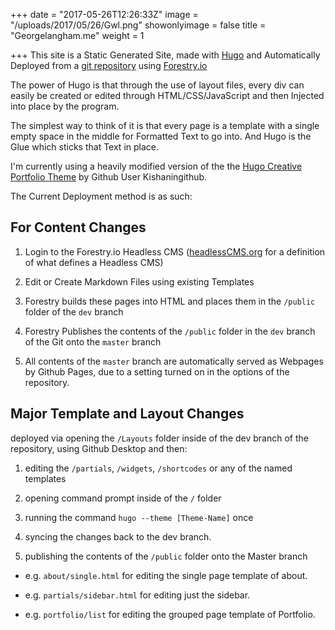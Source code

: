 +++
date = "2017-05-26T12:26:33Z"
image = "/uploads/2017/05/26/Gwl.png"
showonlyimage = false
title = "Georgelangham.me"
weight = 1

+++
This site is a Static Generated Site, made with [Hugo](https://gohugo.io) and Automatically Deployed from a [git repository](https://github.com/GeorgeWL/georgelangham.me.github.io) using [Forestry.io](https://Forestry.io)

The power of Hugo is that through the use of layout files, every  div can easily be created or edited through HTML/CSS/JavaScript and then Injected into place by the program.
<!--more-->

The simplest way to think of it is that every page is a template with a single empty space in the middle for Formatted Text to go into. And Hugo is the Glue which sticks that Text in place.

I'm currently using a heavily modified version of the the [Hugo Creative Portfolio Theme](https://github.com/kishaningithub/hugo-creative-portfolio-theme) by Github User Kishaningithub.

The Current Deployment method is as such:

## For Content Changes

1. Login to the Forestry.io Headless CMS ([headlessCMS.org](https://headlesscms.org) for a definition of what defines a Headless CMS)

1. Edit or Create Markdown Files using existing Templates

1. Forestry builds these pages into HTML and places them in the `/public` folder of the `dev` branch

1. Forestry Publishes the contents of the `/public` folder in the `dev` branch of the Git onto the `master` branch

1. All contents of the `master` branch are automatically served as Webpages by Github Pages, due to a setting turned on in the options of the repository.

## Major Template and Layout Changes

deployed via opening the `/Layouts` folder inside of the dev branch of the repository, using Github Desktop and then:

1. editing the `/partials`, `/widgets`, `/shortcodes` or any of the named templates

1. opening command prompt inside of the `/` folder

1. running the command `hugo --theme [Theme-Name]` once

1. syncing the changes back to the dev branch.

1. publishing the contents of the `/public` folder onto the Master branch

* e.g. `about/single.html` for editing the single page template of about.

* e.g. `partials/sidebar.html` for editing just the sidebar.

* e.g. `portfolio/list` for editing the grouped page template of Portfolio.